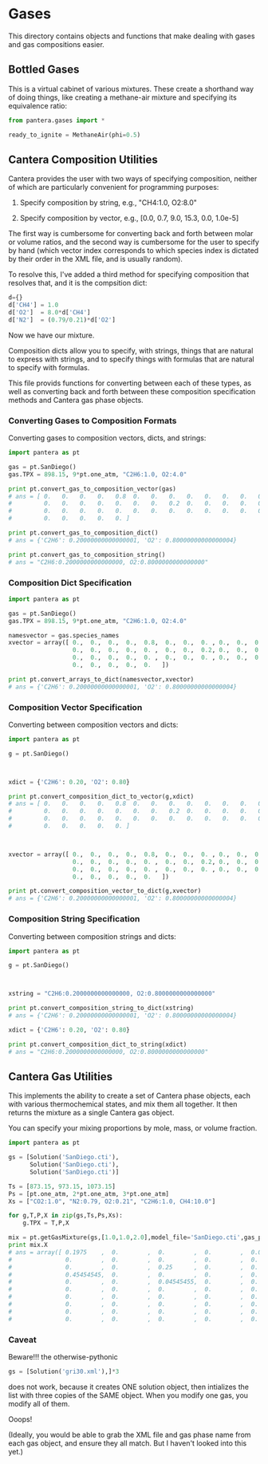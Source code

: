 # Gases

This directory contains objects and functions that
make dealing with gases and gas compositions easier.

## Bottled Gases

This is a virtual cabinet of various mixtures.
These create a shorthand way of doing things,
like creating a methane-air mixture and specifying
its equivalence ratio:

```python
from pantera.gases import *

ready_to_ignite = MethaneAir(phi=0.5)
```

## Cantera Composition Utilities

Cantera provides the user with two ways of specifying 
composition, neither of which are particularly
convenient for programming purposes:

1. Specify composition by string, e.g., "CH4:1.0, O2:8.0"

2. Specify composition by vector, e.g., [0.0, 0.7, 9.0, 15.3, 0.0, 1.0e-5]

The first way is cumbersome for converting back and forth between 
molar or volume ratios, and the second way is cumbersome for the
user to specify by hand (which vector index corresponds to which 
species index is dictated by their order in the XML file, and is 
usually random).

To resolve this, I've added a third method for specifying 
composition that resolves that, and it is the compsition dict:

```python
d={}
d['CH4'] = 1.0
d['O2']  = 8.0*d['CH4']
d['N2']  = (0.79/0.21)*d['O2']
```

Now we have our mixture.

Composition dicts allow you to specify, with strings, things that
are natural to express with strings, and to specify things with formulas
that are natural to specify with formulas. 

This file provids functions for converting between each of these types,
as well as converting back and forth between these composition 
specification methods and Cantera gas phase objects.

### Converting Gases to Composition Formats

Converting gases to composition vectors, dicts, and strings:

```python
import pantera as pt

gas = pt.SanDiego()
gas.TPX = 898.15, 9*pt.one_atm, "C2H6:1.0, O2:4.0"

print pt.convert_gas_to_composition_vector(gas)
# ans = [ 0.   0.   0.   0.   0.8  0.   0.   0.   0.   0.   0.   0.   0.   0.   0.
#         0.   0.   0.   0.   0.   0.   0.   0.2  0.   0.   0.   0.   0.   0.   0.
#         0.   0.   0.   0.   0.   0.   0.   0.   0.   0.   0.   0.   0.   0.   0.
#         0.   0.   0.   0.   0. ]

print pt.convert_gas_to_composition_dict()
# ans = {'C2H6': 0.20000000000000001, 'O2': 0.80000000000000004}

print pt.convert_gas_to_composition_string()
# ans = "C2H6:0.2000000000000000, O2:0.8000000000000000"
```

### Composition Dict Specification

```python
import pantera as pt

gas = pt.SanDiego()
gas.TPX = 898.15, 9*pt.one_atm, "C2H6:1.0, O2:4.0"

namesvector = gas.species_names
xvector = array([ 0.,  0.,  0.,  0.,  0.8,  0.,  0.,  0. , 0.,  0.,  0.,  0.,  0.,  0.,  0., 
                  0.,  0.,  0.,  0.,  0. ,  0.,  0.,  0.2, 0.,  0.,  0.,  0.,  0.,  0.,  0., 
                  0.,  0.,  0.,  0.,  0. ,  0.,  0.,  0. , 0.,  0.,  0.,  0.,  0.,  0.,  0., 
                  0.,  0.,  0.,  0.,  0.   ])

print pt.convert_arrays_to_dict(namesvector,xvector)
# ans = {'C2H6': 0.20000000000000001, 'O2': 0.80000000000000004}
```

### Composition Vector Specification

Converting between composition vectors and dicts:

```python
import pantera as pt

g = pt.SanDiego()



xdict = {'C2H6': 0.20, 'O2': 0.80}

print pt.convert_composition_dict_to_vector(g,xdict)
# ans = [ 0.   0.   0.   0.   0.8  0.   0.   0.   0.   0.   0.   0.   0.   0.   0.
#         0.   0.   0.   0.   0.   0.   0.   0.2  0.   0.   0.   0.   0.   0.   0.
#         0.   0.   0.   0.   0.   0.   0.   0.   0.   0.   0.   0.   0.   0.   0.
#         0.   0.   0.   0.   0. ]



xvector = array([ 0.,  0.,  0.,  0.,  0.8,  0.,  0.,  0. , 0.,  0.,  0.,  0.,  0.,  0.,  0., 
                  0.,  0.,  0.,  0.,  0. ,  0.,  0.,  0.2, 0.,  0.,  0.,  0.,  0.,  0.,  0., 
                  0.,  0.,  0.,  0.,  0. ,  0.,  0.,  0. , 0.,  0.,  0.,  0.,  0.,  0.,  0., 
                  0.,  0.,  0.,  0.,  0.   ])

print pt.convert_composition_vector_to_dict(g,xvector)
# ans = {'C2H6': 0.20000000000000001, 'O2': 0.80000000000000004}
```

### Composition String Specification

Converting between composition strings and dicts:

```python
import pantera as pt

g = pt.SanDiego()



xstring = "C2H6:0.2000000000000000, O2:0.8000000000000000"

print pt.convert_composition_string_to_dict(xstring)
# ans = {'C2H6': 0.20000000000000001, 'O2': 0.80000000000000004}

xdict = {'C2H6': 0.20, 'O2': 0.80}

print pt.convert_composition_dict_to_string(xdict)
# ans = "C2H6:0.2000000000000000, O2:0.8000000000000000"
```

## Cantera Gas Utilities

This implements the ability to create a set of
Cantera phase objects, each with various 
thermochemical states, and mix them all 
together. It then returns the mixture
as a single Cantera gas object.

You can specify your mixing proportions
by mole, mass, or volume fraction.

```python
import pantera as pt

gs = [Solution('SanDiego.cti'),
      Solution('SanDiego.cti'),
      Solution('SanDiego.cti')]

Ts = [873.15, 973.15, 1073.15]
Ps = [pt.one_atm, 2*pt.one_atm, 3*pt.one_atm]
Xs = ["CO2:1.0", "N2:0.79, O2:0.21", "C2H6:1.0, CH4:10.0"]

for g,T,P,X in zip(gs,Ts,Ps,Xs):
	g.TPX = T,P,X

mix = pt.getGasMixture(gs,[1.0,1.0,2.0],model_file='SanDiego.cti',gas_phase_name='gas')
print mix.X
# ans = array([ 0.1975    ,  0.        ,  0.        ,  0.        ,  0.0525    ,
#               0.        ,  0.        ,  0.        ,  0.        ,  0.        ,
#               0.        ,  0.        ,  0.25      ,  0.        ,  0.        ,
#               0.45454545,  0.        ,  0.        ,  0.        ,  0.        ,
#               0.        ,  0.        ,  0.04545455,  0.        ,  0.        ,
#               0.        ,  0.        ,  0.        ,  0.        ,  0.        ,
#               0.        ,  0.        ,  0.        ,  0.        ,  0.        ,
#               0.        ,  0.        ,  0.        ,  0.        ,  0.        ,
#               0.        ,  0.        ,  0.        ,  0.        ,  0.        ,
#               0.        ,  0.        ,  0.        ,  0.        ,  0.        ])
```

### Caveat

Beware!!! the otherwise-pythonic

```python
gs = [Solution('gri30.xml'),]*3
```

does not work, because it creates ONE solution object, then intializes the list 
with three copies of the SAME object.
When you modify one gas, you modify all of them.

Ooops!

(Ideally, you would be able to grab the XML file
and gas phase name from each gas object, and ensure
they all match. But I haven't looked into this yet.)

